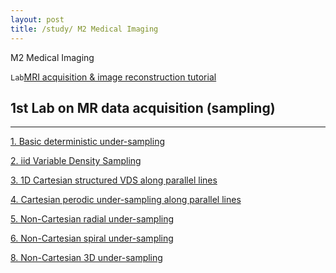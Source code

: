 ```yaml
---
layout: post
title: /study/ M2 Medical Imaging
---
```


M2 Medical Imaging

`Lab`[MRI acquisition & image reconstruction tutorial](https://mind-inria.github.io/mri-acq-recon-book/intro.html)

## 1st Lab on MR data acquisition (sampling) ##
----

[1. Basic deterministic under-sampling](https://startadaywithasmile.github.io/ipa%20picture/M2%20Medical%20Imaging/01.LowFreq_HighFreq_Masks.html)

[2. iid Variable Density Sampling](https://startadaywithasmile.github.io/ipa%20picture/M2%20Medical%20Imaging/02.iid_VDS.html)

[3. 1D Cartesian structured VDS along parallel lines](https://startadaywithasmile.github.io/ipa%20picture/M2%20Medical%20Imaging/03.1DPhaseEncoding_VDS.html)

[4. Cartesian perodic under-sampling along parallel lines](https://startadaywithasmile.github.io/ipa%20picture/M2%20Medical%20Imaging/04.Cartesian_Regular_undersampling.html)

[5. Non-Cartesian radial under-sampling](https://startadaywithasmile.github.io/ipa%20picture/M2%20Medical%20Imaging/05.Radial_undersampling.html)

[6. Non-Cartesian spiral under-sampling](https://startadaywithasmile.github.io/ipa%20picture/M2%20Medical%20Imaging/06.Spiral_undersampling.html)

[8. Non-Cartesian 3D under-sampling](https://startadaywithasmile.github.io/ipa%20picture/M2%20Medical%20Imaging/08.3D_non-Cartesian-trajectories_adjointNUFFTrecon.html)




